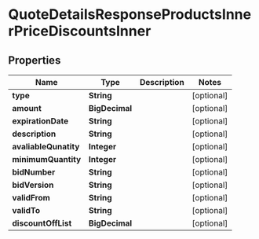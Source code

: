 

# QuoteDetailsResponseProductsInnerPriceDiscountsInner


## Properties

| Name | Type | Description | Notes |
|------------ | ------------- | ------------- | -------------|
|**type** | **String** |  |  [optional] |
|**amount** | **BigDecimal** |  |  [optional] |
|**expirationDate** | **String** |  |  [optional] |
|**description** | **String** |  |  [optional] |
|**avaliableQunatity** | **Integer** |  |  [optional] |
|**minimumQuantity** | **Integer** |  |  [optional] |
|**bidNumber** | **String** |  |  [optional] |
|**bidVersion** | **String** |  |  [optional] |
|**validFrom** | **String** |  |  [optional] |
|**validTo** | **String** |  |  [optional] |
|**discountOffList** | **BigDecimal** |  |  [optional] |



